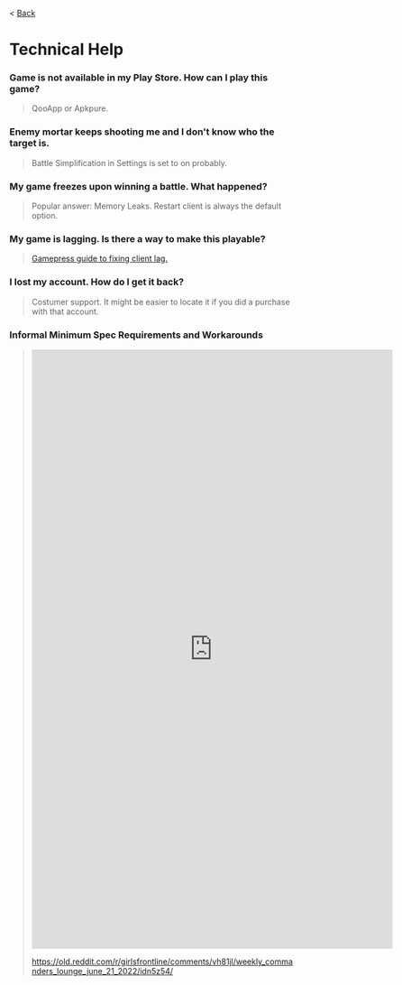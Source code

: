 < [Back](mainpage)

# Technical Help

### Game is not available in my Play Store. How can I play this game?

> QooApp or Apkpure.

### Enemy mortar keeps shooting me and I don't know who the target is.

> Battle Simplification in Settings is set to on probably.

### My game freezes upon winning a battle. What happened?

> Popular answer: Memory Leaks. Restart client is always the default option.

### My game is lagging. Is there a way to make this playable?

> [Gamepress guide to fixing client lag.](https://gamepress.gg/girlsfrontline/fixing-gfl-client-lag-possible-workarounds)

### I lost my account. How do I get it back?

> Costumer support. It might be easier to locate it if you did a purchase with that account.

### Informal Minimum Spec Requirements and Workarounds

> <iframe id="reddit-embed" src="https://www.redditmedia.com/r/girlsfrontline/comments/tejuwb/weekly_commanders_lounge_march_15_2022/i0wr7x1/?depth=1&amp;showmore=false&amp;embed=true&amp;showmedia=false&amp;theme=dark" sandbox="allow-scripts allow-same-origin allow-popups" style="border: none;" height="1062" width="640" scrolling="no"></iframe>
>
> <https://old.reddit.com/r/girlsfrontline/comments/vh81jl/weekly_commanders_lounge_june_21_2022/idn5z54/>